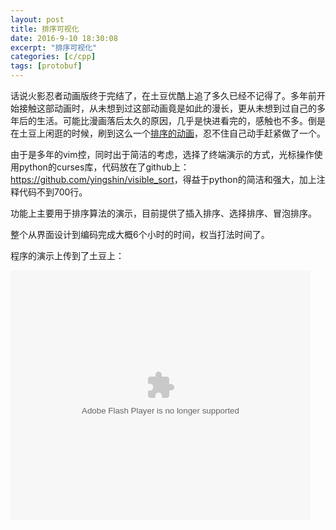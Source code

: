 ```yaml
---
layout: post
title: 排序可视化
date: 2016-9-10 18:30:08
excerpt: "排序可视化"
categories: [c/cpp]
tags: [protobuf]
---
```


话说火影忍者动画版终于完结了，在土豆优酷上追了多久已经不记得了。多年前开始接触这部动画时，从未想到过这部动画竟是如此的漫长，更从未想到过自己的多年后的生活。可能比漫画落后太久的原因，几乎是快进看完的，感触也不多。倒是在土豆上闲逛的时候，刷到这么一个[排序的动画](http://www.tudou.com/programs/view/htKY1-Rj9ZE/?resourceId=0_06_02_99)，忍不住自己动手赶紧做了一个。

由于是多年的vim控，同时出于简洁的考虑，选择了终端演示的方式，光标操作使用python的curses库，代码放在了github上：<https://github.com/yingshin/visible_sort>，得益于python的简洁和强大，加上注释代码不到700行。

功能上主要用于排序算法的演示，目前提供了插入排序、选择排序、冒泡排序。

整个从界面设计到编码完成大概6个小时的时间，权当打法时间了。

程序的演示上传到了土豆上：

<embed src="http://www.tudou.com/v/yjgwxYnFCnE/&bid=05&rpid=996297556&resourceId=996297556_05_05_99/v.swf" type="application/x-shockwave-flash" allowscriptaccess="always" allowfullscreen="true" wmode="opaque" width="480" height="400">
